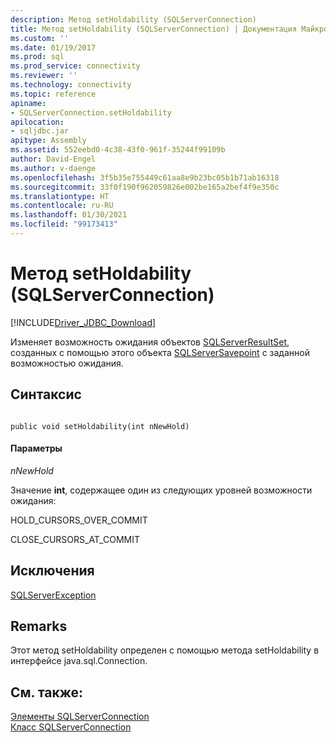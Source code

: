 ```yaml
---
description: Метод setHoldability (SQLServerConnection)
title: Метод setHoldability (SQLServerConnection) | Документация Майкрософт
ms.custom: ''
ms.date: 01/19/2017
ms.prod: sql
ms.prod_service: connectivity
ms.reviewer: ''
ms.technology: connectivity
ms.topic: reference
apiname:
- SQLServerConnection.setHoldability
apilocation:
- sqljdbc.jar
apitype: Assembly
ms.assetid: 552eebd0-4c38-43f0-961f-35244f99109b
author: David-Engel
ms.author: v-daenge
ms.openlocfilehash: 3f5b35e755449c61aa8e9b23bc05b1b71ab16318
ms.sourcegitcommit: 33f0f190f962059826e002be165a2bef4f9e350c
ms.translationtype: HT
ms.contentlocale: ru-RU
ms.lasthandoff: 01/30/2021
ms.locfileid: "99173413"
---
```

# <a name="setholdability-method-sqlserverconnection"></a>Метод setHoldability (SQLServerConnection)
[!INCLUDE[Driver_JDBC_Download](../../../includes/driver_jdbc_download.md)]

  Изменяет возможность ожидания объектов [SQLServerResultSet](../../../connect/jdbc/reference/sqlserverresultset-class.md), созданных с помощью этого объекта [SQLServerSavepoint](../../../connect/jdbc/reference/sqlserversavepoint-class.md) с заданной возможностью ожидания.  
  
## <a name="syntax"></a>Синтаксис  
  
```  
  
public void setHoldability(int nNewHold)  
```  
  
#### <a name="parameters"></a>Параметры  
 *nNewHold*  
  
 Значение **int**, содержащее один из следующих уровней возможности ожидания:  
  
 HOLD_CURSORS_OVER_COMMIT  
  
 CLOSE_CURSORS_AT_COMMIT  
  
## <a name="exceptions"></a>Исключения  
 [SQLServerException](../../../connect/jdbc/reference/sqlserverexception-class.md)  
  
## <a name="remarks"></a>Remarks  
 Этот метод setHoldability определен с помощью метода setHoldability в интерфейсе java.sql.Connection.  
  
## <a name="see-also"></a>См. также:  
 [Элементы SQLServerConnection](../../../connect/jdbc/reference/sqlserverconnection-members.md)   
 [Класс SQLServerConnection](../../../connect/jdbc/reference/sqlserverconnection-class.md)  
  
  
